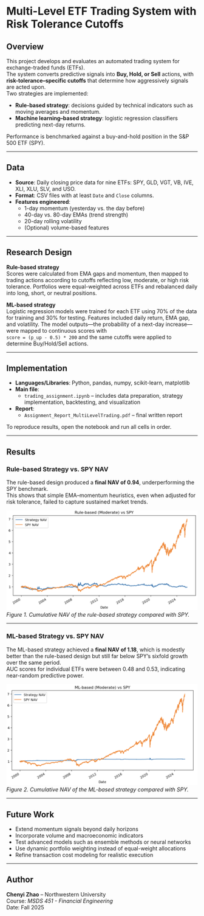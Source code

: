 # Multi-Level ETF Trading System with Risk Tolerance Cutoffs

## Overview
This project develops and evaluates an automated trading system for exchange-traded funds (ETFs).  
The system converts predictive signals into **Buy, Hold, or Sell** actions, with **risk-tolerance–specific cutoffs** that determine how aggressively signals are acted upon.  
Two strategies are implemented:

- **Rule-based strategy**: decisions guided by technical indicators such as moving averages and momentum.  
- **Machine learning–based strategy**: logistic regression classifiers predicting next-day returns.  

Performance is benchmarked against a buy-and-hold position in the S&P 500 ETF (SPY).

---

## Data
- **Source**: Daily closing price data for nine ETFs: SPY, GLD, VGT, VB, IVE, XLI, XLU, SLV, and USO.  
- **Format**: CSV files with at least `Date` and `Close` columns.  
- **Features engineered**:
  - 1-day momentum (yesterday vs. the day before)  
  - 40-day vs. 80-day EMAs (trend strength)  
  - 20-day rolling volatility  
  - (Optional) volume-based features  

---

## Research Design
**Rule-based strategy**  
Scores were calculated from EMA gaps and momentum, then mapped to trading actions according to cutoffs reflecting low, moderate, or high risk tolerance. Portfolios were equal-weighted across ETFs and rebalanced daily into long, short, or neutral positions.  

**ML-based strategy**  
Logistic regression models were trained for each ETF using 70% of the data for training and 30% for testing. Features included daily return, EMA gap, and volatility. The model outputs—the probability of a next-day increase—were mapped to continuous scores with  
`score = (p_up - 0.5) * 200`
and the same cutoffs were applied to determine Buy/Hold/Sell actions.  

---
## Implementation
- **Languages/Libraries**: Python, pandas, numpy, scikit-learn, matplotlib  
- **Main file**:  
  - `trading_assignment.ipynb` – includes data preparation, strategy implementation, backtesting, and visualization  
- **Report**:  
  - `Assignment_Report_MultiLevelTrading.pdf` – final written report  

To reproduce results, open the notebook and run all cells in order.

---

## Results

### Rule-based Strategy vs. SPY NAV
The rule-based design produced a **final NAV of 0.94**, underperforming the SPY benchmark.  
This shows that simple EMA–momentum heuristics, even when adjusted for risk tolerance, failed to capture sustained market trends.  

![Rule-based vs SPY](images/figure1_rule_vs_spy.png)  
*Figure 1. Cumulative NAV of the rule-based strategy compared with SPY.*  

---

### ML-based Strategy vs. SPY NAV
The ML-based strategy achieved a **final NAV of 1.18**, which is modestly better than the rule-based design but still far below SPY’s sixfold growth over the same period.  
AUC scores for individual ETFs were between 0.48 and 0.53, indicating near-random predictive power.  

![ML-based vs SPY](images/figure2_ml_vs_spy.png)  
*Figure 2. Cumulative NAV of the ML-based strategy compared with SPY.*  

---

## Future Work
- Extend momentum signals beyond daily horizons  
- Incorporate volume and macroeconomic indicators  
- Test advanced models such as ensemble methods or neural networks  
- Use dynamic portfolio weighting instead of equal-weight allocations  
- Refine transaction cost modeling for realistic execution  

---

## Author
**Chenyi Zhao** – Northwestern University  
Course: *MSDS 451 - Financial Engineering*  
Date: Fall 2025

